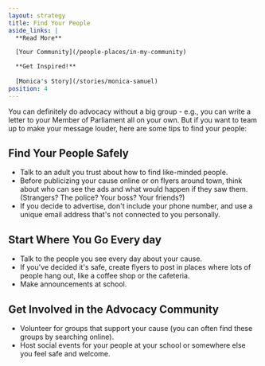 ```yaml
---
layout: strategy
title: Find Your People
aside_links: |
  **Read More**

  [Your Community](/people-places/in-my-community)

  **Get Inspired!**
  
  [Monica's Story](/stories/monica-samuel)
position: 4
---
```


You can definitely do advocacy without a big group - e.g., you can write a letter to your Member of Parliament all on your own. But if you want to team up to make your message louder, here are some tips to find your people:


## Find Your People Safely

- Talk to an adult you trust about how to find like-minded people.
- Before publicizing your cause online or on flyers around town, think about who can see the ads and what would happen if they saw them. (Strangers? The police? Your boss? Your friends?)
- If you decide to advertise, don't include your phone number, and use a unique email address that's not connected to you personally.


## Start Where You Go Every day

- Talk to the people you see every day about your cause.
- If you've decided it's safe, create flyers to post in places where lots of people hang out, like a coffee shop or the cafeteria.
- Make announcements at school.


## Get Involved in the Advocacy Community

- Volunteer for groups that support your cause (you can often find these groups by searching online).
- Host social events for your people at your school or somewhere else you feel safe and welcome.
